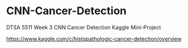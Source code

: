 # CNN-Cancer-Detection
DTSA 5511 Week 3 CNN Cancer Detection Kaggle Mini-Project

https://www.kaggle.com/c/histopathologic-cancer-detection/overview
